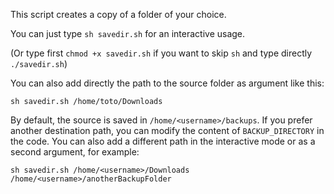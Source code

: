 This script creates a copy of a folder of your choice. 

You can just type ```sh savedir.sh``` for an interactive usage.

(Or type first ```chmod +x savedir.sh``` if you want to skip ```sh``` and type directly ```./savedir.sh```)

You can also add directly the path to the source folder as argument like this:

```sh savedir.sh /home/toto/Downloads``` 

By default, the source is saved in ```/home/<username>/backups```. If you prefer another destination path, you can modify the content of ```BACKUP_DIRECTORY``` in the code. You can also add a different path in the interactive mode or as a second argument, for example: 

```sh savedir.sh /home/<username>/Downloads /home/<username>/anotherBackupFolder```

